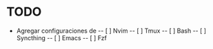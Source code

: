 # TODO

- Agregar configuraciones de
  -- [ ] Nvim
  -- [ ] Tmux
  -- [ ] Bash
  -- [ ] Syncthing
  -- [ ] Emacs
  -- [ ] Fzf
